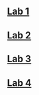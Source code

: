 ## [Lab 1](https://holin034.github.io/cse15l-lab-reports/Week1LabReport)
## [Lab 2](https://holin034.github.io/cse15l-lab-reports/LabReport2)
## [Lab 3](https://holin034.github.io/cse15l-lab-reports/LabReport3)
## [Lab 4](https://holin034.github.io/cse15l-lab-reports/LabReport4)
